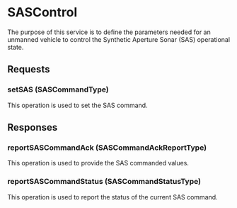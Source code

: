 # SASControl
The purpose of this service is to define the parameters needed for an unmanned vehicle to control the Synthetic Aperture Sonar (SAS) operational state.

## Requests
### setSAS (SASCommandType)
This operation is used to set the SAS command.

## Responses
### reportSASCommandAck (SASCommandAckReportType)
This operation is used to provide the SAS commanded values.
### reportSASCommandStatus (SASCommandStatusType)
This operation is used to report the status of the current SAS command.
